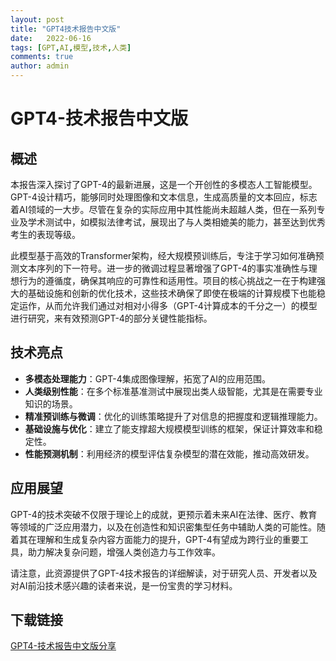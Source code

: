 ```yaml
---
layout: post
title: "GPT4技术报告中文版"
date:   2022-06-16
tags: [GPT,AI,模型,技术,人类]
comments: true
author: admin
---
```

# GPT4-技术报告中文版

## 概述

本报告深入探讨了GPT-4的最新进展，这是一个开创性的多模态人工智能模型。GPT-4设计精巧，能够同时处理图像和文本信息，生成高质量的文本回应，标志着AI领域的一大步。尽管在复杂的实际应用中其性能尚未超越人类，但在一系列专业及学术测试中，如模拟法律考试，展现出了与人类相媲美的能力，甚至达到优秀考生的表现等级。

此模型基于高效的Transformer架构，经大规模预训练后，专注于学习如何准确预测文本序列的下一符号。进一步的微调过程显著增强了GPT-4的事实准确性与理想行为的遵循度，确保其响应的可靠性和适用性。项目的核心挑战之一在于构建强大的基础设施和创新的优化技术，这些技术确保了即使在极端的计算规模下也能稳定运作，从而允许我们通过对相对小得多（GPT-4计算成本的千分之一）的模型进行研究，来有效预测GPT-4的部分关键性能指标。

## 技术亮点

- **多模态处理能力**：GPT-4集成图像理解，拓宽了AI的应用范围。
- **人类级别性能**：在多个标准基准测试中展现出类人级智能，尤其是在需要专业知识的场景。
- **精准预训练与微调**：优化的训练策略提升了对信息的把握度和逻辑推理能力。
- **基础设施与优化**：建立了能支撑超大规模模型训练的框架，保证计算效率和稳定性。
- **性能预测机制**：利用经济的模型评估复杂模型的潜在效能，推动高效研发。

## 应用展望

GPT-4的技术突破不仅限于理论上的成就，更预示着未来AI在法律、医疗、教育等领域的广泛应用潜力，以及在创造性和知识密集型任务中辅助人类的可能性。随着其在理解和生成复杂内容方面能力的提升，GPT-4有望成为跨行业的重要工具，助力解决复杂问题，增强人类创造力与工作效率。

请注意，此资源提供了GPT-4技术报告的详细解读，对于研究人员、开发者以及对AI前沿技术感兴趣的读者来说，是一份宝贵的学习材料。

## 下载链接

[GPT4-技术报告中文版分享](https://pan.quark.cn/s/14f6b391b779)